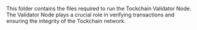 This folder contains the files required to run the Tockchain Validator Node. The Validator Node plays a crucial role in verifying transactions and ensuring the integrity of the Tockchain network.
